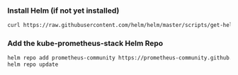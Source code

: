 ### Install Helm (if not yet installed)
```bash
curl https://raw.githubusercontent.com/helm/helm/master/scripts/get-helm-3 | bash
```

### Add the kube-prometheus-stack Helm Repo
```bash
helm repo add prometheus-community https://prometheus-community.github.io/helm-charts
helm repo update
```